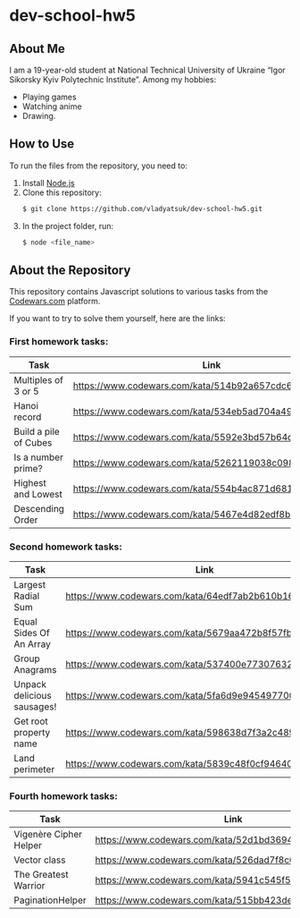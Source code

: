 # dev-school-hw5

## About Me
  I am a 19-year-old student at National Technical University of Ukraine “Igor Sikorsky Kyiv Polytechnic Institute”. Among my hobbies:
  - Playing games
  - Watching anime
  - Drawing.

## How to Use
  To run the files from the repository,
  you need to:
  1. Install [Node.js](https://nodejs.org/en)
  2. Clone this repository:
      ```bash
      $ git clone https://github.com/vladyatsuk/dev-school-hw5.git
      ```
  3. In the project folder, run: 
      ```bash
      $ node <file_name>
      ```

## About the Repository
  This repository contains Javascript solutions to various tasks from the
  [Codewars.com](https://www.codewars.com/) platform.

  If you want to try to solve them yourself, here are the links:

  ### First homework tasks:
  |         Task          |                          Link                          |
  | --------------------- | ------------------------------------------------------ |
  |  Multiples of 3 or 5  | https://www.codewars.com/kata/514b92a657cdc65150000006 |
  |     Hanoi record      | https://www.codewars.com/kata/534eb5ad704a49dcfa000ba6 |
  | Build a pile of Cubes | https://www.codewars.com/kata/5592e3bd57b64d00f3000047 |
  |  Is a number prime?   | https://www.codewars.com/kata/5262119038c0985a5b00029f |
  |  Highest and Lowest   | https://www.codewars.com/kata/554b4ac871d6813a03000035 |
  |   Descending Order    | https://www.codewars.com/kata/5467e4d82edf8bbf40000155 |

  ### Second homework tasks:
  |            Task             |                          Link                          |
  | --------------------------- | ------------------------------------------------------ |
  |     Largest Radial Sum      | https://www.codewars.com/kata/64edf7ab2b610b16c2067579 |
  |   Equal Sides Of An Array   | https://www.codewars.com/kata/5679aa472b8f57fb8c000047 |
  |       Group Anagrams        | https://www.codewars.com/kata/537400e773076324ab000262 |
  | Unpack delicious sausages!  | https://www.codewars.com/kata/5fa6d9e9454977000fb0c1f8 |
  |   Get root property name    | https://www.codewars.com/kata/598638d7f3a2c489b2000030 |
  |       Land perimeter        | https://www.codewars.com/kata/5839c48f0cf94640a20001d3 |

  ### Fourth homework tasks:
  |         Task           |                          Link                          |
  | ---------------------- | ------------------------------------------------------ |
  | Vigenère Cipher Helper | https://www.codewars.com/kata/52d1bd3694d26f8d6e0000d3 |
  |      Vector class      | https://www.codewars.com/kata/526dad7f8c0eb5c4640000a4 |
  |  The Greatest Warrior  | https://www.codewars.com/kata/5941c545f5c394fef900000c |
  |    PaginationHelper    | https://www.codewars.com/kata/515bb423de843ea99400000a |
